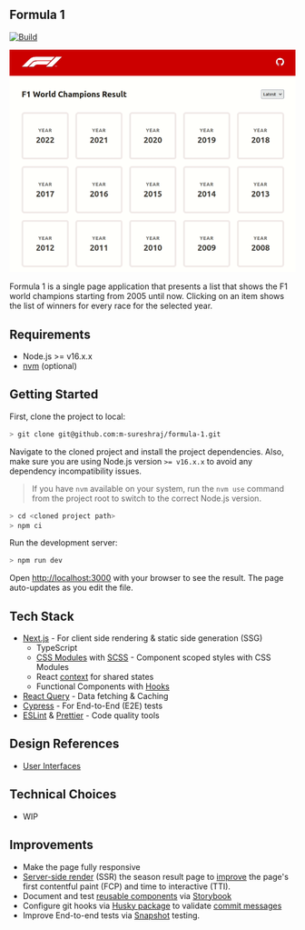 ## Formula 1

[![Build](https://github.com/m-sureshraj/formula-1/actions/workflows/main.yml/badge.svg)](https://github.com/m-sureshraj/formula-1/actions?query=branch:main)

![formula 1 webpage in action](./docs/formula-1.gif)

Formula 1 is a single page application that presents a list that shows
the F1 world champions starting from 2005 until now. Clicking on an item
shows the list of winners for every race for the selected year.

## Requirements

* Node.js >= v16.x.x
* [nvm](https://github.com/nvm-sh/nvm) (optional)

## Getting Started

First, clone the project to local:

```bash
> git clone git@github.com:m-sureshraj/formula-1.git
```

Navigate to the cloned project and install the project dependencies. Also, make sure you are using Node.js version `>= v16.x.x` to avoid
any dependency incompatibility issues.

> If you have `nvm` available on your system, run the `nvm use` command from the project root to switch to the correct Node.js version.

```bash
> cd <cloned project path>
> npm ci
```

Run the development server:

```bash
> npm run dev
```

Open [http://localhost:3000](http://localhost:3000) with your browser to see the result. The page auto-updates as you edit the file.

## Tech Stack

* [Next.js](https://nextjs.org/) - For client side rendering & static side generation (SSG)
  * TypeScript
  * [CSS Modules](https://github.com/css-modules/css-modules) with [SCSS](https://sass-lang.com/) - Component scoped styles with CSS Modules
  * React [context](https://reactjs.org/docs/context.html) for shared states
  * Functional Components with [Hooks](https://reactjs.org/docs/hooks-intro.html)
* [React Query](https://react-query.tanstack.com/) - Data fetching & Caching
* [Cypress](https://www.cypress.io/) - For End-to-End (E2E) tests
* [ESLint](https://eslint.org/) & [Prettier](https://prettier.io/) - Code quality tools

## Design References

* [User Interfaces](https://www.figma.com/file/tZQT1zjdqSl4xlBYX4Slnm/formula-1?node-id=0%3A1)

## Technical Choices

* WIP

## Improvements

* Make the page fully responsive
* [Server-side render](https://nextjs.org/docs/basic-features/pages#server-side-rendering) (SSR) the season result page to [improve](https://www.patterns.dev/posts/server-side-rendering/)
  the page's first contentful paint (FCP) and time to interactive (TTI).
* Document and test [reusable components](./components/ui) via [Storybook](https://storybook.js.org/)
* Configure git hooks via [Husky package](https://github.com/typicode/husky) to validate [commit messages](https://github.com/conventional-changelog/commitlint)
* Improve End-to-end tests via [Snapshot](https://www.cypress.io/blog/2018/01/16/end-to-end-snapshot-testing/) testing.
